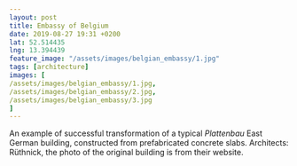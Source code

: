 ```yaml
---
layout: post
title: Embassy of Belgium
date: 2019-08-27 19:31 +0200
lat: 52.514435
lng: 13.394439
feature_image: "/assets/images/belgian_embassy/1.jpg"
tags: [architecture]
images: [
/assets/images/belgian_embassy/1.jpg,
/assets/images/belgian_embassy/2.jpg,
/assets/images/belgian_embassy/3.jpg
]
---
```


An example of successful transformation of a typical _Plattenbau_ East German building, constructed from prefabricated concrete slabs. Architects: Rüthnick, the photo of the original building is from their website.
